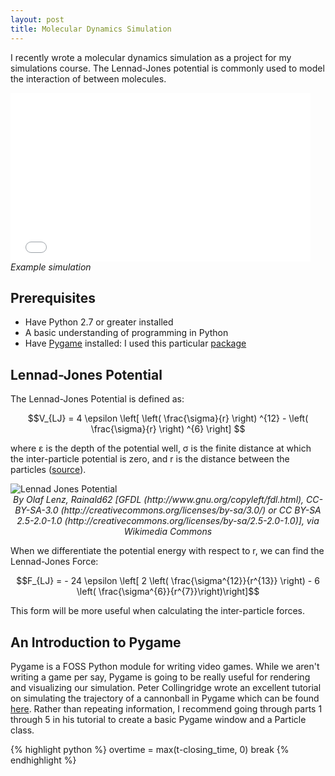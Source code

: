 ```yaml
---
layout: post
title: Molecular Dynamics Simulation
---
```


I recently wrote a molecular dynamics simulation as a project for my simulations course. The Lennad-Jones potential is commonly used to model the interaction of between molecules.

<iframe src="//giphy.com/embed/KJes8CXWKg2JO" width="480" height="270" frameBorder="0" class="giphy-embed" allowFullScreen></iframe>
<i> Example simulation </i>

## Prerequisites
* Have Python 2.7 or greater installed
* A basic understanding of programming in Python
* Have [Pygame](http://pygame.org/hifi.html) installed: I used this particular [package](http://anaconda.org/krisvanneste/pygame)

## Lennad-Jones Potential
The Lennad-Jones Potential is defined as:

$$V_{LJ} = 4 \epsilon \left[ \left( \frac{\sigma}{r} \right) ^{12} - \left( \frac{\sigma}{r} \right) ^{6} \right]  $$

where ε is the depth of the potential well, σ is the finite distance at which the inter-particle potential is zero, and r is the distance between the particles ([source](https://en.wikipedia.org/wiki/Lennard-Jones_potential)). 

<img src="https://upload.wikimedia.org/wikipedia/commons/5/51/12-6-Lennard-Jones-Potential.svg" alt="Lennad Jones Potential">
<center><i>By Olaf Lenz, Rainald62 [GFDL (http://www.gnu.org/copyleft/fdl.html), CC-BY-SA-3.0 (http://creativecommons.org/licenses/by-sa/3.0/) or CC BY-SA 2.5-2.0-1.0 (http://creativecommons.org/licenses/by-sa/2.5-2.0-1.0)], via Wikimedia Commons</i></center>

When we differentiate the potential energy with respect to r, we can find the Lennad-Jones Force:

$$F_{LJ} = - 24 \epsilon \left[ 2 \left( \frac{\sigma^{12}}{r^{13}} \right) - 6 \left( \frac{\sigma^{6}}{r^{7}}\right)\right]$$

This form will be more useful when calculating the inter-particle forces.

## An Introduction to Pygame
Pygame is a FOSS Python module for writing video games. While we aren't writing a game per say, Pygame is going to be really useful for rendering and visualizing our simulation. Peter Collingridge wrote an excellent tutorial on simulating the trajectory of a cannonball in Pygame which can be found [here](http://www.petercollingridge.co.uk/pygame-physics-simulation). Rather than repeating information, I recommend going through parts 1 through 5 in his tutorial to create a basic Pygame window and a Particle class. 
 

{% highlight python %}
overtime = max(t-closing_time, 0)
break
{% endhighlight %}